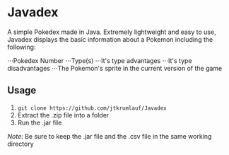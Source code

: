 # Javadex

A simple Pokedex made in Java. Extremely lightweight and easy to use, Javadex displays the basic information about a Pokemon including the following:

⋅⋅⋅Pokedex Number
⋅⋅⋅Type(s)
⋅⋅⋅It's type advantages
⋅⋅⋅It's type disadvantages
⋅⋅⋅The Pokemon's sprite in the current version of the game

## Usage
1. `git clone https://github.com/jtkrumlauf/Javadex`
2. Extract the .zip file into a folder
3. Run the .jar file

*Note*: Be sure to keep the .jar file and the .csv file in the same working directory
